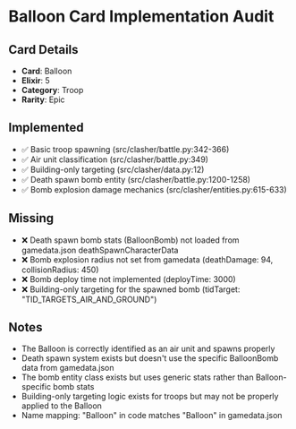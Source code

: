 # Balloon Card Implementation Audit

## Card Details
- **Card**: Balloon
- **Elixir**: 5
- **Category**: Troop
- **Rarity**: Epic

## Implemented
- ✅ Basic troop spawning (src/clasher/battle.py:342-366)
- ✅ Air unit classification (src/clasher/battle.py:349)
- ✅ Building-only targeting (src/clasher/data.py:12)
- ✅ Death spawn bomb entity (src/clasher/battle.py:1200-1258)
- ✅ Bomb explosion damage mechanics (src/clasher/entities.py:615-633)

## Missing
- ❌ Death spawn bomb stats (BalloonBomb) not loaded from gamedata.json deathSpawnCharacterData
- ❌ Bomb explosion radius not set from gamedata (deathDamage: 94, collisionRadius: 450)
- ❌ Bomb deploy time not implemented (deployTime: 3000)
- ❌ Building-only targeting for the spawned bomb (tidTarget: "TID_TARGETS_AIR_AND_GROUND")

## Notes
- The Balloon is correctly identified as an air unit and spawns properly
- Death spawn system exists but doesn't use the specific BalloonBomb data from gamedata.json
- The bomb entity class exists but uses generic stats rather than Balloon-specific bomb stats
- Building-only targeting logic exists for troops but may not be properly applied to the Balloon
- Name mapping: "Balloon" in code matches "Balloon" in gamedata.json